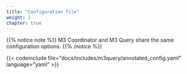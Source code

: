 ```yaml
---
title: "Configuration file"
weight: 2
chapter: true
---
```


{{% notice note %}}
M3 Coordinator and M3 Query share the same configuration options.
{{% /notice %}}

{{< codeinclude file="docs/includes/m3query/annotated_config.yaml" language="yaml" >}}
